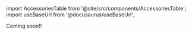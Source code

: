 import AccessoriesTable from '@site/src/components/AccessoriesTable';
import useBaseUrl from '@docusaurus/useBaseUrl';

Coming soon!!
